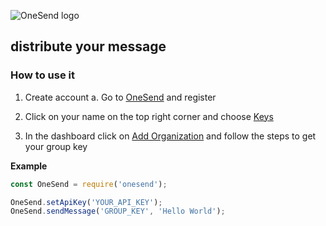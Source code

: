 ![OneSend logo](https://s3.amazonaws.com/onesend/mobile_logo.png)

## distribute your message

### How to use it

1. Create account
    a. Go to [OneSend](http://getonesend.com) and register

2. Click on your name on the top right corner and choose [Keys](http://getonesend.com/app/settings/api-key)

3. In the dashboard click on [Add Organization](http://getonesend.com/app/add-company) and follow the steps to get your group key

**Example**

```javascript
const OneSend = require('onesend');

OneSend.setApiKey('YOUR_API_KEY');
OneSend.sendMessage('GROUP_KEY', 'Hello World');
```
